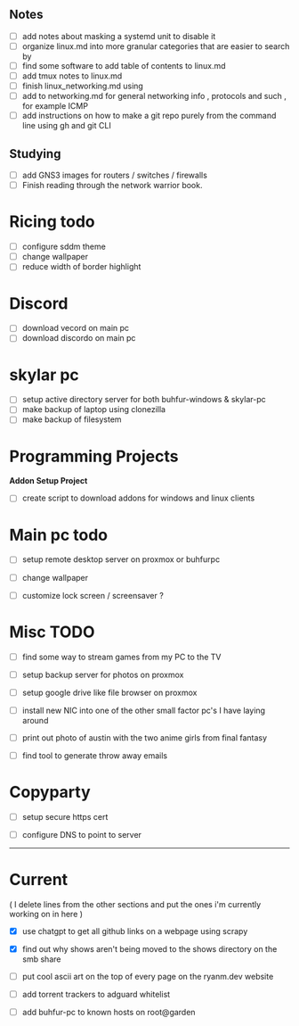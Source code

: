 
## Notes 

- [ ] add notes about masking a systemd unit to disable it 
- [ ] organize linux.md into more granular categories that are easier to search by 
- [ ] find some software to add table of contents to linux.md 
- [ ] add tmux notes to linux.md 
- [ ] finish linux\_networking.md using 
- [ ] add to networking.md for general networking info , protocols and such , for example ICMP 
- [ ] add instructions on how to make a git repo purely from the command line using gh and git CLI 

## Studying 

- [ ] add GNS3 images for routers / switches / firewalls 
- [ ] Finish reading through the network warrior book.

# Ricing todo 

- [ ] configure sddm theme 
- [ ] change wallpaper 
- [ ] reduce width of border highlight 

# Discord 

- [ ] download vecord on main pc 
- [ ] download discordo on main pc 

# skylar pc 

- [ ] setup active directory server for both buhfur-windows & skylar-pc 
- [ ] make backup of laptop using clonezilla 
- [ ] make backup of filesystem 

# Programming Projects 

**Addon Setup Project**

- [ ] create script to download addons for windows and linux clients 

# Main pc todo 

- [ ] setup remote desktop server on proxmox or buhfurpc 
- [ ] change wallpaper 
- [ ] customize lock screen / screensaver ? 


# Misc TODO 

- [ ] find some way to stream games from my PC to the TV 
- [ ] setup backup server for photos on proxmox 
- [ ] setup google drive like file browser on proxmox 
- [ ] install new NIC into one of the other small factor pc's I have laying around 
- [ ] print out photo of austin with the two anime girls from final fantasy 
- [ ] find tool to generate throw away emails 


# Copyparty 

- [ ] setup secure https cert 
- [ ] configure DNS to point to server 


---

# Current 

( I delete lines from the other sections and put the ones i'm currently working on in here )

- [x] use chatgpt to get all github links on a webpage using scrapy 
- [x] find out why shows aren't being moved to the shows directory on the smb share 
- [ ] put cool ascii art on the top of every page on the ryanm.dev website 
- [ ] add torrent trackers to adguard whitelist 
- [ ] add buhfur-pc to known hosts on root@garden











